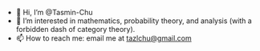 - 👋 Hi, I’m @Tasmin-Chu
- 👀 I’m interested in mathematics, probability theory, and analysis (with a forbidden dash of category theory).
- 📫 How to reach me: email me at tazlchu@gmail.com

<!---
Tasmin-Chu/Tasmin-Chu is a ✨ special ✨ repository because its `README.md` (this file) appears on your GitHub profile.
You can click the Preview link to take a look at your changes.
--->
